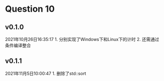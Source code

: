 # Question 10

## v0.1.0
2021年10月26日16:35:17
    1. 分别实现了Windows下和Linux下的计时
    2. 还需通过条件编译整合

## v0.1.1
2021年11月5日10:00:47
    1. 删除了std::sort